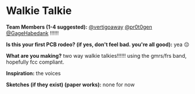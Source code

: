 # Walkie Talkie

**Team Members (1-4 suggested):** [@vertigoaway](https://vertigoaway.dev) [@pr0t0gen](https://github.com/pr0t0gen) [@GageHabedank](https://github.com/GageHabedank) !!!!!!

**Is this your first PCB rodeo? (if yes, don't feel bad. you're all good):** yea :pensive:

**What are you making?** two way walkie talkies!!!!!! using the gmrs/frs band, hopefully fcc compliant.

**Inspiration:** the voices

**Sketches (if they exist) (paper works):** none for now
